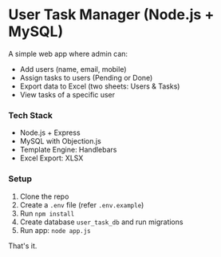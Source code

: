 # User Task Manager (Node.js + MySQL)

A simple web app where admin can:
- Add users (name, email, mobile)
- Assign tasks to users (Pending or Done)
- Export data to Excel (two sheets: Users & Tasks)
- View tasks of a specific user

### Tech Stack
- Node.js + Express
- MySQL with Objection.js
- Template Engine: Handlebars
- Excel Export: XLSX

### Setup
1. Clone the repo
2. Create a `.env` file (refer `.env.example`)
3. Run `npm install`
4. Create database `user_task_db` and run migrations
5. Run app: `node app.js`

That's it.
